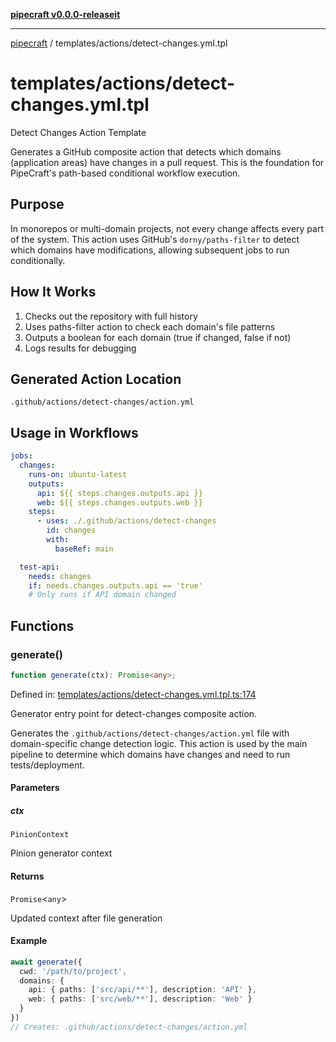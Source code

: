 [**pipecraft v0.0.0-releaseit**](../../README.md)

***

[pipecraft](../../README.md) / templates/actions/detect-changes.yml.tpl

# templates/actions/detect-changes.yml.tpl

Detect Changes Action Template

Generates a GitHub composite action that detects which domains (application areas)
have changes in a pull request. This is the foundation for PipeCraft's path-based
conditional workflow execution.

## Purpose

In monorepos or multi-domain projects, not every change affects every part of the
system. This action uses GitHub's `dorny/paths-filter` to detect which domains
have modifications, allowing subsequent jobs to run conditionally.

## How It Works

1. Checks out the repository with full history
2. Uses paths-filter action to check each domain's file patterns
3. Outputs a boolean for each domain (true if changed, false if not)
4. Logs results for debugging

## Generated Action Location

`.github/actions/detect-changes/action.yml`

## Usage in Workflows

```yaml
jobs:
  changes:
    runs-on: ubuntu-latest
    outputs:
      api: ${{ steps.changes.outputs.api }}
      web: ${{ steps.changes.outputs.web }}
    steps:
      - uses: ./.github/actions/detect-changes
        id: changes
        with:
          baseRef: main

  test-api:
    needs: changes
    if: needs.changes.outputs.api == 'true'
    # Only runs if API domain changed
```

## Functions

### generate()

```ts
function generate(ctx): Promise<any>;
```

Defined in: [templates/actions/detect-changes.yml.tpl.ts:174](https://github.com/jamesvillarrubia/pipecraft/blob/311b4e1840ae375ec42f3c283b86b8687af74f0e/src/templates/actions/detect-changes.yml.tpl.ts#L174)

Generator entry point for detect-changes composite action.

Generates the `.github/actions/detect-changes/action.yml` file with domain-specific
change detection logic. This action is used by the main pipeline to determine which
domains have changes and need to run tests/deployment.

#### Parameters

##### ctx

`PinionContext`

Pinion generator context

#### Returns

`Promise`\<`any`\>

Updated context after file generation

#### Example

```typescript
await generate({
  cwd: '/path/to/project',
  domains: {
    api: { paths: ['src/api/**'], description: 'API' },
    web: { paths: ['src/web/**'], description: 'Web' }
  }
})
// Creates: .github/actions/detect-changes/action.yml
```
